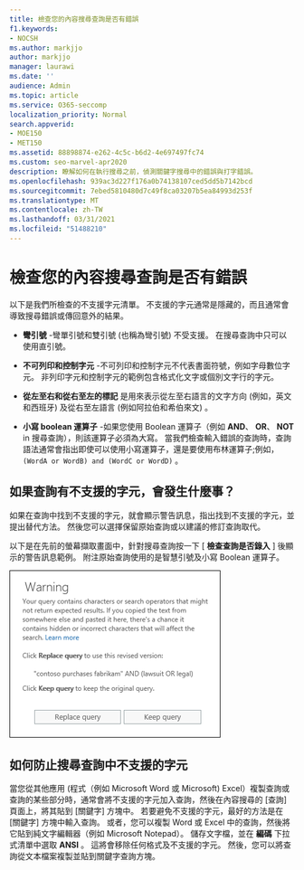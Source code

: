 ```yaml
---
title: 檢查您的內容搜尋查詢是否有錯誤
f1.keywords:
- NOCSH
ms.author: markjjo
author: markjjo
manager: laurawi
ms.date: ''
audience: Admin
ms.topic: article
ms.service: O365-seccomp
localization_priority: Normal
search.appverid:
- MOE150
- MET150
ms.assetid: 88898874-e262-4c5c-b6d2-4e697497fc74
ms.custom: seo-marvel-apr2020
description: 瞭解如何在執行搜尋之前，偵測關鍵字搜尋中的錯誤與打字錯誤。
ms.openlocfilehash: 939ac3d227f176a0b74138107ced5dd5b7142bcd
ms.sourcegitcommit: 7ebed5810480d7c49f8ca03207b5ea84993d253f
ms.translationtype: MT
ms.contentlocale: zh-TW
ms.lasthandoff: 03/31/2021
ms.locfileid: "51488210"
---
```

# <a name="check-your-content-search-query-for-errors"></a>檢查您的內容搜尋查詢是否有錯誤
  
以下是我們所檢查的不支援字元清單。 不支援的字元通常是隱藏的，而且通常會導致搜尋錯誤或傳回意外的結果。
  
- **彎引號** -彎單引號和雙引號 (也稱為彎引號) 不受支援。 在搜尋查詢中只可以使用直引號。 

- **不可列印和控制字元** -不可列印和控制字元不代表書面符號，例如字母數位字元。 非列印字元和控制字元的範例包含格式化文字或個別文字行的字元。 

- **從左至右和從右至左的標記** 是用來表示從左至右語言的文字方向 (例如，英文和西班牙) 及從右至左語言 (例如阿拉伯和希伯來文) 。

- **小寫 boolean 運算子** -如果您使用 Boolean 運算子（例如 **AND**、 **OR**、 **NOT** in 搜尋查詢），則該運算子必須為大寫。 當我們檢查輸入錯誤的查詢時，查詢語法通常會指出即使可以使用小寫運算子，還是要使用布林運算子;例如，  `(WordA or WordB) and (WordC or WordD)` 。

## <a name="what-happens-if-a-query-has-an-unsupported-character"></a>如果查詢有不支援的字元，會發生什麼事？

如果在查詢中找到不支援的字元，就會顯示警告訊息，指出找到不支援的字元，並提出替代方法。 然後您可以選擇保留原始查詢或以建議的修訂查詢取代。

以下是在先前的螢幕擷取畫面中，針對搜尋查詢按一下 [ **檢查查詢是否錄入** ] 後顯示的警告訊息範例。 附注原始查詢使用的是智慧引號及小寫 Boolean 運算子。
  
![會顯示一則警告訊息，其中包含查詢的建議修訂](../media/23214b30-8e52-412c-bd80-63fb1b3ed52d.png)
  
## <a name="how-to-prevent-unsupported-characters-in-your-search-queries"></a>如何防止搜尋查詢中不支援的字元

當您從其他應用 (程式（例如 Microsoft Word 或 Microsoft) Excel）複製查詢或查詢的某些部分時，通常會將不支援的字元加入查詢，然後在內容搜尋的 [查詢] 頁面上，將其貼到 [關鍵字] 方塊中。 若要避免不支援的字元，最好的方法是在 [關鍵字] 方塊中輸入查詢。 或者，您可以複製 Word 或 Excel 中的查詢，然後將它貼到純文字編輯器（例如 Microsoft Notepad）。 儲存文字檔，並在 **編碼** 下拉式清單中選取 **ANSI** 。 這將會移除任何格式及不支援的字元。 然後，您可以將查詢從文本檔案複製並貼到關鍵字查詢方塊。 
